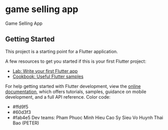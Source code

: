 # game selling app

Game Selling App

## Getting Started

This project is a starting point for a Flutter application.

A few resources to get you started if this is your first Flutter project:

- [Lab: Write your first Flutter app](https://docs.flutter.dev/get-started/codelab)
- [Cookbook: Useful Flutter samples](https://docs.flutter.dev/cookbook)

For help getting started with Flutter development, view the
[online documentation](https://docs.flutter.dev/), which offers tutorials,
samples, guidance on mobile development, and a full API reference.
Color code:
- #ffd9f5
- #60d3f3
- #fab4e5
Dev teams:
Pham Phuoc Minh Hieu
Cao Sy Sieu
Vo Huynh Thai Bao (PETER)